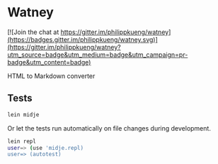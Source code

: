 # Watney

[![Join the chat at https://gitter.im/philippkueng/watney](https://badges.gitter.im/philippkueng/watney.svg)](https://gitter.im/philippkueng/watney?utm_source=badge&utm_medium=badge&utm_campaign=pr-badge&utm_content=badge)

HTML to Markdown converter

## Tests

```bash
lein midje
```

Or let the tests run automatically on file changes during development.

```bash
lein repl
user=> (use 'midje.repl)
user=> (autotest)
```
